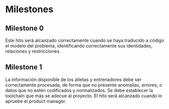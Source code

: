 
# Milestones

## Milestone 0 

Este hito será alcanzado correctamente cuando se haya traducido a código el modelo del problema, identificando correctamente sus identidades, relaciones y restricciones.


## Milestone 1 

La información disponible de los atletas y entrenadores debe ser correctamente procesada, de forma que no presente anomalías, errores, o datos que no estén codificados y normalizados. Se debe establecer la toolchain que más se adecue al proyecto. El hito será alcanzado cuando lo apruebe el product manager. 





